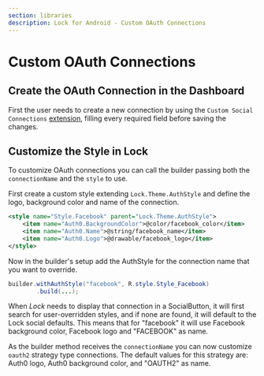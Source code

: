 ```yaml
---
section: libraries
description: Lock for Android - Custom OAuth Connections
---
```


# Custom OAuth Connections

## Create the OAuth Connection in the Dashboard

First the user needs to create a new connection by using the `Custom Social Connections` [extension](${manage_url}/#/extensions), filling every required field before saving the changes.

## Customize the Style in Lock

To customize OAuth connections you can call the builder passing both the `connectionName` and the `style` to use.

First create a custom style extending `Lock.Theme.AuthStyle` and define the logo, background color and name of the connection.

```xml
<style name="Style.Facebook" parent="Lock.Theme.AuthStyle">
    <item name="Auth0.BackgroundColor">@color/facebook_color</item>
    <item name="Auth0.Name">@string/facebook_name</item>
    <item name="Auth0.Logo">@drawable/facebook_logo</item>
</style>
```

Now in the builder's setup add the AuthStyle for the connection name that you want to override.

```java
builder.withAuthStyle("facebook", R.style.Style_Facebook)
        .build(...);
```

When *Lock* needs to display that connection in a SocialButton, it will first search for user-overridden styles, and if none are found, it will default to the Lock social defaults. This means that for "facebook" it will use Facebook background color, Facebook logo and "FACEBOOK" as name.

As the builder method receives the `connectionName` you can now customize `oauth2` strategy type connections. The default values for this strategy are: Auth0 logo, Auth0 background color, and "OAUTH2" as name.
